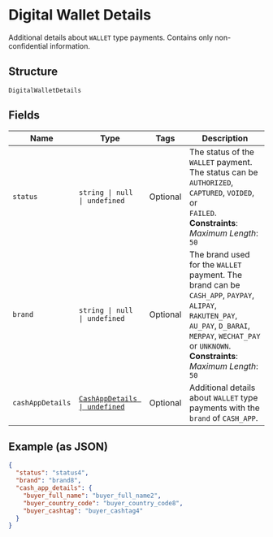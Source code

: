 
# Digital Wallet Details

Additional details about `WALLET` type payments. Contains only non-confidential information.

## Structure

`DigitalWalletDetails`

## Fields

| Name | Type | Tags | Description |
|  --- | --- | --- | --- |
| `status` | `string \| null \| undefined` | Optional | The status of the `WALLET` payment. The status can be `AUTHORIZED`, `CAPTURED`, `VOIDED`, or<br>`FAILED`.<br>**Constraints**: *Maximum Length*: `50` |
| `brand` | `string \| null \| undefined` | Optional | The brand used for the `WALLET` payment. The brand can be `CASH_APP`, `PAYPAY`, `ALIPAY`,<br>`RAKUTEN_PAY`, `AU_PAY`, `D_BARAI`, `MERPAY`, `WECHAT_PAY` or `UNKNOWN`.<br>**Constraints**: *Maximum Length*: `50` |
| `cashAppDetails` | [`CashAppDetails \| undefined`](../../doc/models/cash-app-details.md) | Optional | Additional details about `WALLET` type payments with the `brand` of `CASH_APP`. |

## Example (as JSON)

```json
{
  "status": "status4",
  "brand": "brand8",
  "cash_app_details": {
    "buyer_full_name": "buyer_full_name2",
    "buyer_country_code": "buyer_country_code8",
    "buyer_cashtag": "buyer_cashtag4"
  }
}
```

